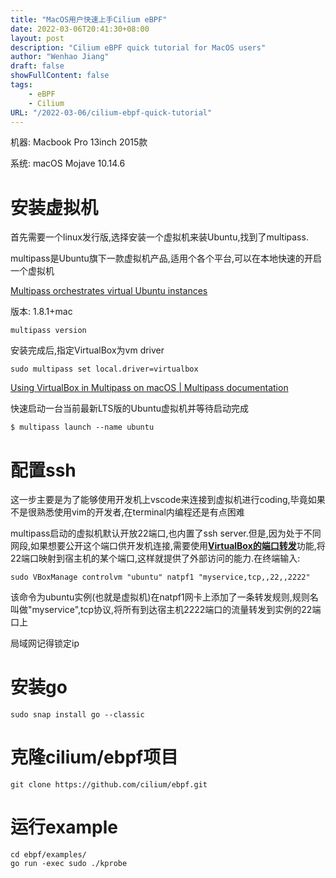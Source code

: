 ```yaml
---
title: "MacOS用户快速上手Cilium eBPF"
date: 2022-03-06T20:41:30+08:00
layout: post
description: "Cilium eBPF quick tutorial for MacOS users"
author: "Wenhao Jiang"
draft: false
showFullContent: false
tags:
    - eBPF
    - Cilium
URL: "/2022-03-06/cilium-ebpf-quick-tutorial"
---
```

机器: Macbook Pro 13inch 2015款

系统: macOS Mojave 10.14.6

# 安装虚拟机

首先需要一个linux发行版,选择安装一个虚拟机来装Ubuntu,找到了multipass.

multipass是Ubuntu旗下一款虚拟机产品,适用个各个平台,可以在本地快速的开启一个虚拟机

[Multipass orchestrates virtual Ubuntu instances](https://multipass.run/)

版本: 1.8.1+mac

```text
multipass version
```

安装完成后,指定VirtualBox为vm driver

```text
sudo multipass set local.driver=virtualbox
```

[Using VirtualBox in Multipass on macOS | Multipass documentation](https://multipass.run/docs/using-virtualbox-in-multipass-macos)

快速启动一台当前最新LTS版的Ubuntu虚拟机并等待启动完成

```text
$ multipass launch --name ubuntu
```

# 配置ssh

这一步主要是为了能够使用开发机上vscode来连接到虚拟机进行coding,毕竟如果不是很熟悉使用vim的开发者,在terminal内编程还是有点困难

multipass启动的虚拟机默认开放22端口,也内置了ssh server.但是,因为处于不同网段,如果想要公开这个端口供开发机连接,需要使用[__VirtualBox的端口转发__](https://www.virtualbox.org/manual/ch06.html#natforward)功能,将22端口映射到宿主机的某个端口,这样就提供了外部访问的能力.在终端输入:

```text
sudo VBoxManage controlvm "ubuntu" natpf1 "myservice,tcp,,22,,2222"
```

该命令为ubuntu实例(也就是虚拟机)在natpf1网卡上添加了一条转发规则,规则名叫做"myservice",tcp协议,将所有到达宿主机2222端口的流量转发到实例的22端口上

局域网记得锁定ip

# 安装go

```text
sudo snap install go --classic
```

# 克隆cilium/ebpf项目

```text
git clone https://github.com/cilium/ebpf.git
```

# 运行example

```text
cd ebpf/examples/
go run -exec sudo ./kprobe
```




